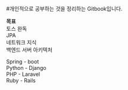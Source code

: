 #개인적으로 공부하는 것을 정리하는 Gitbook입니다. 

**목표**<br>
토스 완독 <br>
JPA<br>
네트워크 지식<br> 
백엔드 서버 아키텍처<br>

Spring - boot<br>
Python - Django <br>
PHP - Laravel <br>
Ruby - Rails<br> 